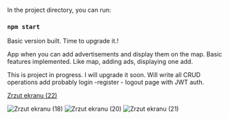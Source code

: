 

In the project directory, you can run:

### `npm start`

Basic version built. Time to upgrade it.!

App when you can add advertisements and display them on the map.
Basic features implemented. Like map, adding ads, displaying one add.

This is project in progress.
I will upgrade it soon. Will write all CRUD operations add probably login -register - logout page with JWT auth.


[Zrzut ekranu (22)](https://user-images.githubusercontent.com/110019733/218260411-85a74b04-cc7a-4f23-9d4c-6928f409eb0e.png)



![Zrzut ekranu (18)](https://user-images.githubusercontent.com/110019733/218260405-d0a89e5b-ed70-4d46-aa2c-c80ce95571a5.png)
![Zrzut ekranu (20)](https://user-images.githubusercontent.com/110019733/218260408-64bb33c5-2d31-4176-9829-a0f7632f4d37.png)
![Zrzut ekranu (21)](https://user-images.githubusercontent.com/110019733/218260409-28cadd76-9072-4e3f-a334-f325eca080cb.png)
